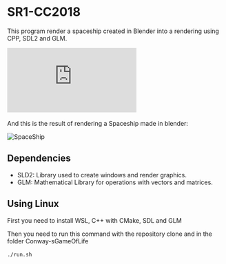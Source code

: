 # SR1-CC2018
This program render a spaceship created in Blender into a rendering using CPP, SDL2 and GLM.



![Spaceship](https://github.com/JDgomez2002/SR1-CC2018/blob/main/StarFighter.pdf)

And this is the result of rendering a Spaceship made in blender:

![SpaceShip](SpaceShip.png)

## Dependencies
- SLD2: Library used to create windows and render graphics.
- GLM: Mathematical Library for operations with vectors and matrices.

## Using Linux

First you need to install WSL, C++ with CMake, SDL and GLM

Then you need to run this command with the repository clone and in the folder Conway-sGameOfLife

```shell
./run.sh
```
